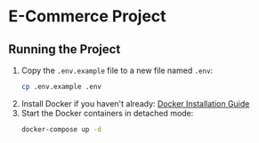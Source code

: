 # E-Commerce Project

## Running the Project
1. Copy the `.env.example` file to a new file named `.env`:
    ```bash
    cp .env.example .env
    ```
2. Install Docker if you haven't already: [Docker Installation Guide](https://docs.docker.com/get-docker/)
3. Start the Docker containers in detached mode:
    ```bash
    docker-compose up -d
    ```

